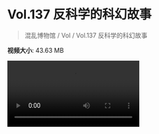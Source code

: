 # Vol.137 反科学的科幻故事

> 混乱博物馆 / Vol / Vol.137 反科学的科幻故事

**视频大小**: 43.63 MB

<div class="video"><video src="https://file.hsyhx.top/archive/混乱博物馆/Vol/137.mp4" controls preload>🤔 您的浏览器不支持 video 标签</video></div>